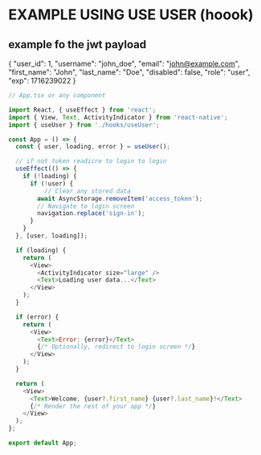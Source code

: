 # EXAMPLE USING USE USER (hoook)

## example fo the jwt payload

{
  "user_id": 1,
  "username": "john_doe",
  "email": "<john@example.com>",
  "first_name": "John",
  "last_name": "Doe",
  "disabled": false,
  "role": "user",
  "exp": 1716239022
}

```javascript
// App.tsx or any component

import React, { useEffect } from 'react';
import { View, Text, ActivityIndicator } from 'react-native';
import { useUser } from './hooks/useUser';

const App = () => {
  const { user, loading, error } = useUser();

  // if not token readicre to login to login
  useEffect(() => {
    if (!loading) {
      if (!user) {
          // Clear any stored data
        await AsyncStorage.removeItem('access_token');
        // Navigate to login screen
        navigation.replace('sign-in');
      }
    }
  }, [user, loading]);

  if (loading) {
    return (
      <View>
        <ActivityIndicator size="large" />
        <Text>Loading user data...</Text>
      </View>
    );
  }

  if (error) {
    return (
      <View>
        <Text>Error: {error}</Text>
        {/* Optionally, redirect to login screen */}
      </View>
    );
  }

  return (
    <View>
      <Text>Welcome, {user?.first_name} {user?.last_name}!</Text>
      {/* Render the rest of your app */}
    </View>
  );
};

export default App;


```
